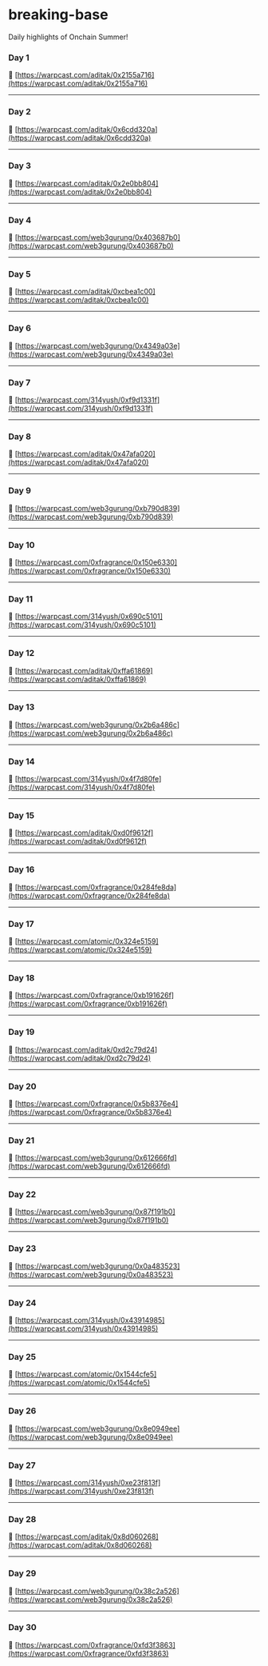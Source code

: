 # breaking-base
Daily highlights of Onchain Summer!


### Day 1
🔗 [https://warpcast.com/aditak/0x2155a716](https://warpcast.com/aditak/0x2155a716)

------

### Day 2
🔗 [https://warpcast.com/aditak/0x6cdd320a](https://warpcast.com/aditak/0x6cdd320a)

------

### Day 3
🔗 [https://warpcast.com/aditak/0x2e0bb804](https://warpcast.com/aditak/0x2e0bb804)

------

### Day 4
🔗 [https://warpcast.com/web3gurung/0x403687b0](https://warpcast.com/web3gurung/0x403687b0)

------

### Day 5
🔗 [https://warpcast.com/aditak/0xcbea1c00](https://warpcast.com/aditak/0xcbea1c00)

------

### Day 6
🔗 [https://warpcast.com/web3gurung/0x4349a03e](https://warpcast.com/web3gurung/0x4349a03e)

------

### Day 7
🔗 [https://warpcast.com/314yush/0xf9d1331f](https://warpcast.com/314yush/0xf9d1331f)

------

### Day 8
🔗 [https://warpcast.com/aditak/0x47afa020](https://warpcast.com/aditak/0x47afa020)

------

### Day 9
🔗 [https://warpcast.com/web3gurung/0xb790d839](https://warpcast.com/web3gurung/0xb790d839)

------

### Day 10
🔗 [https://warpcast.com/0xfragrance/0x150e6330](https://warpcast.com/0xfragrance/0x150e6330)

------

### Day 11
🔗 [https://warpcast.com/314yush/0x690c5101](https://warpcast.com/314yush/0x690c5101)

------

### Day 12
🔗 [https://warpcast.com/aditak/0xffa61869](https://warpcast.com/aditak/0xffa61869)

------

### Day 13
🔗 [https://warpcast.com/web3gurung/0x2b6a486c](https://warpcast.com/web3gurung/0x2b6a486c)

------

### Day 14
🔗 [https://warpcast.com/314yush/0x4f7d80fe](https://warpcast.com/314yush/0x4f7d80fe)

------

### Day 15
🔗 [https://warpcast.com/aditak/0xd0f9612f](https://warpcast.com/aditak/0xd0f9612f)

------

### Day 16
🔗 [https://warpcast.com/0xfragrance/0x284fe8da](https://warpcast.com/0xfragrance/0x284fe8da)

------

### Day 17
🔗 [https://warpcast.com/atomic/0x324e5159](https://warpcast.com/atomic/0x324e5159)

------

### Day 18
🔗 [https://warpcast.com/0xfragrance/0xb191626f](https://warpcast.com/0xfragrance/0xb191626f)

------

### Day 19
🔗 [https://warpcast.com/aditak/0xd2c79d24](https://warpcast.com/aditak/0xd2c79d24)

------

### Day 20
🔗 [https://warpcast.com/0xfragrance/0x5b8376e4](https://warpcast.com/0xfragrance/0x5b8376e4)

------

### Day 21
🔗 [https://warpcast.com/web3gurung/0x612666fd](https://warpcast.com/web3gurung/0x612666fd)

------

### Day 22
🔗 [https://warpcast.com/web3gurung/0x87f191b0](https://warpcast.com/web3gurung/0x87f191b0)


------

### Day 23
🔗 [https://warpcast.com/web3gurung/0x0a483523](https://warpcast.com/web3gurung/0x0a483523)


------

### Day 24
🔗 [https://warpcast.com/314yush/0x43914985](https://warpcast.com/314yush/0x43914985)


------

### Day 25
🔗 [https://warpcast.com/atomic/0x1544cfe5](https://warpcast.com/atomic/0x1544cfe5)

------

### Day 26
🔗 [https://warpcast.com/web3gurung/0x8e0949ee](https://warpcast.com/web3gurung/0x8e0949ee)

------

### Day 27
🔗 [https://warpcast.com/314yush/0xe23f813f](https://warpcast.com/314yush/0xe23f813f)

------

### Day 28
🔗 [https://warpcast.com/aditak/0x8d060268](https://warpcast.com/aditak/0x8d060268)

------

### Day 29
🔗 [https://warpcast.com/web3gurung/0x38c2a526](https://warpcast.com/web3gurung/0x38c2a526)

------

### Day 30
🔗 [https://warpcast.com/0xfragrance/0xfd3f3863](https://warpcast.com/0xfragrance/0xfd3f3863)

